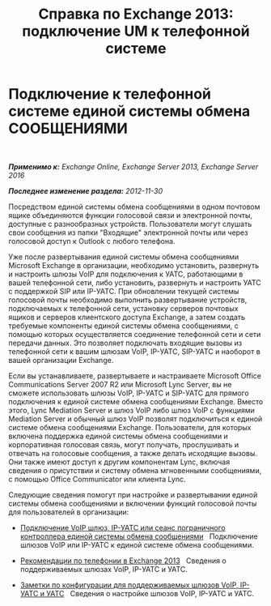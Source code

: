 ﻿---
title: 'Справка по Exchange 2013: подключение UM к телефонной системе'
TOCTitle: Подключение к телефонной системе единой системы обмена СООБЩЕНИЯМИ
ms:assetid: 92c3e029-f732-4d6d-b147-2b3006d5f088
ms:mtpsurl: https://technet.microsoft.com/ru-ru/library/JJ673544(v=EXCHG.150)
ms:contentKeyID: 50556408
ms.date: 05/22/2018
mtps_version: v=EXCHG.150
ms.translationtype: MT
---

# Подключение к телефонной системе единой системы обмена СООБЩЕНИЯМИ

 

_**Применимо к:** Exchange Online, Exchange Server 2013, Exchange Server 2016_

_**Последнее изменение раздела:** 2012-11-30_

Посредством единой системы обмена сообщениями в одном почтовом ящике объединяются функции голосовой связи и электронной почты, доступные с разнообразных устройств. Пользователи могут слушать свои сообщения из папки "Входящие" электронной почты или через голосовой доступ к Outlook с любого телефона.

Уже после развертывания единой системы обмена сообщениями Microsoft Exchange в организации, необходимо установить, развернуть и настроить шлюзы VoIP для подключения к УАТС, работающими в вашей телефонной сети, либо установить, развернуть и настроить УАТС с поддержкой SIP или IP-УАТС. При обновлении текущей системы голосовой почты необходимо выполнить развертывание устройств, подключаемых к телефонной сети, установку серверов почтовых ящиков и серверов клиентского доступа Exchange, а затем создать требуемые компоненты единой системы обмена сообщениями, с помощью которых осуществляется соединение телефонной сети и сети передачи данных. Это позволяет подключать входящие вызовы из телефонной сети к вашим шлюзам VoIP, IP-УАТС, SIP-УАТС и наоборот в вашей организации Exchange.

Если вы устанавливаете, развертываете и настраиваете Microsoft Office Communications Server 2007 R2 или Microsoft Lync Server, вы не сможете использовать шлюзы VoIP, IP-УАТС и SIP-УАТС для прямого подключения к единой системе обмена сообщениями Exchange. Вместо этого, Lync Mediation Server и шлюз VoIP либо шлюз VoIP с функциями Mediation Server и обычный шлюз VoIP позволят подключиться к единой системе обмена сообщениями Exchange. Пользователи, для которых включена поддержка единой системы обмена сообщениями и корпоративная голосовая связь, могут получать, прослушивать и отвечать на голосовые сообщения, а также делать исходящие вызовы. Они также имеют доступ к другим компонентам Lync, включая сведения о присутствии и систему обмена мгновенными сообщениями, с помощью Office Communicator или клиента Lync.

Следующие сведения помогут при настройке и развертывании единой системы обмена сообщениями и включении функций голосовой почты для пользователей в организации:

  - [Подключение VoIP шлюз, IP-УАТС или сеанс пограничного контроллера единой системы обмена сообщениями](connect-a-voip-gateway-ip-pbx-or-session-border-controller-to-um-exchange-2013-help.md)   Подключение шлюзов VoIP или IP-УАТС к единой системе обмена сообщениями.

  - [Рекомендации по телефонии в Exchange 2013](https://docs.microsoft.com/ru-ru/exchange/voice-mail-unified-messaging/telephone-system-integration-with-um/telephony-advisor-for-exchange-2013)   Сведения о поддерживаемых шлюзах VoIP, IP-УАТС и УАТС.

  - [Заметки по конфигурации для поддерживаемых шлюзов VoIP, IP-УАТС и УАТС](https://docs.microsoft.com/ru-ru/exchange/voice-mail-unified-messaging/telephone-system-integration-with-um/configuration-notes-for-voip-gateways)   Сведения о настройке шлюзов VoIP, IP-УАТС и УАТС.

